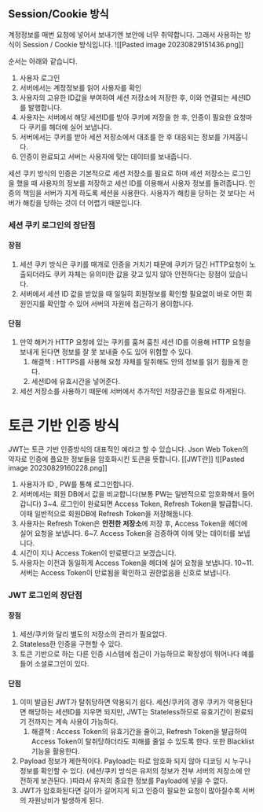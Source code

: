 ## Session/Cookie 방식
계정정보를 매번 요청에 넣어서 보내기엔 보안에 너무 취약합니다. 그래서 사용하는 방식이 Session / Cookie 방식입니다.
![[Pasted image 20230829151436.png]]

순서는 아래와 같습니다.
1. 사용자 로그인
2. 서버에서는 계정정보를 읽어 사용자를 확인 
3. 사용자의 고유한 ID값을 부여하여 세션 저장소에 저장한 후, 이와 연결되는 세션ID를 발행합니다.
4. 사용자는 서버에서 해당 세션ID를 받아 쿠키에 저장을 한 후, 인증이 필요한 요청마다 쿠키를 헤더에 실어 보냅니다.
5. 서버에서는 쿠키를 받아 세션 저장소에서 대조를 한 후 대응되는 정보를 가져옵니다.
6. 인증이 완료되고 서버는 사용자에 맞는 데이터를 보내줍니다.

세션 쿠키 방식의 인증은 기본적으로 세션 저장소를 필요로 하며 세션 저장소는 로그인을 했을 때 사용자의 정보를 저장하고 세션 ID를 이용해서 사용자 정보를 돌려줍니다. 인증의 책임을 서버가 지게 하도록 세션을 사용한다. 사용자가 해킹을 당하는 것 보다는 서버가 해킹을 당하는 것이 더 어렵기 때문입니다.

### 세션 쿠키 로그인의 장단점
#### 장점
1. 세션 쿠키 방식은 쿠키를 매개로 인증을 거치기 때문에 쿠키가 담긴 HTTP요청이 노출되더라도 쿠키 자체는 유의미한 값을 갖고 있지 않아 안전하다는 장점이 있습니다.
2. 서버에서 세션 ID 값을 받았을 때 일일히 회원정보를 확인할 필요없이 바로 어떤 회원인지를 확인할 수 있어 서버의 자원에 접근하기 용이합니다.
#### 단점
1. 만약 해커가 HTTP 요청에 있는 쿠키를 훔쳐 훔친 세션 ID를 이용해 HTTP 요청을 보내게 된다면 정보를 잘 못 보내줄 수도 있어 위험할 수 있다.
	1. 해결책 : HTTPS를 사용해 요청 자체를 탈취해도 안의 정보를 읽기 힘들게 한다.
	2. 세션ID에 유효시간을 넣어준다.
2. 세션 저장소를 사용하기 때문에 서버에서 추가적인 저장공간을 필요로 하게된다.
# 토큰 기반 인증 방식
JWT는 토큰 기반 인증방식의 대표적인 예라고 할 수 있습니다. Json Web Token의 약자로 인증에 플요한 정보들을 암호화시킨 토큰을 뜻합니다. 
[[JWT란]]
![[Pasted image 20230829160228.png]]

1. 사용자가 ID , PW를 통해 로그인합니다.
2. 서버에서는 회원 DB에서 값을 비교합니다(보통 PW는 일반적으로 암호화해서 들어갑니다)
3~4. 로그인이 완료되면 Access Token, Refresh Token을 발급합니다. 이때 일반적으로 회원DB에 Refresh Token을 저장해둡니다.
5. 사용자는 Refresh Token은 **안전한 저장소**에 저장 후, Access Token을 헤더에 실어 요청을 보냅니다.
6~7. Access Token을 검증하여 이에 맞는 데이터를 보냅니다.
8. 시간이 지나 Access Token이 만료됐다고 보겠습니다.
9. 사용자는 이전과 동일하게 Access Token을 헤더에 실어 요청을 보냅니다.
10~11. 서버는 Access Token이 만료됨을 확인하고 권한없음을 신호로 보냅니다.
### JWT 로그인의 장단점
#### 장점
1. 세션/쿠키와 달리 별도의 저장소의 관리가 필요없다.
2. Stateless한 인증을 구현할 수 있다.
3. 토큰 기반으로 하는 다른 인증 시스템에 접근이 가능하므로 확장성이 뛰어나다 예를 들어 소셜로그인이 있다.
#### 단점
1. 이미 발급된 JWT가 탈취당하면 악용되기 쉽다. 세션/쿠키의 경우 쿠키가 악용된다면 해당하는 세션ID를 지우면 되지만, JWT는 Stateless하므로 유효기간이 완료되기 전까지는 계속 사용이 가능하다. 
	1. 해결책 : Access Token의 유효기간을 줄이고, Refresh Token을 발급하여 Access Token이 탈취당하더라도 피해를 줄일 수 있도록 한다. 또한 Blacklist 기능을 활용한다.
2. Payload 정보가 제한적이다. Payload는 따로 암호화 되지 않아 디코딩 시 누구나 정보를 확인할 수 있다. (세션/쿠키 방식은 유저의 정보가 전부 서버의 저장소에 안전하게 보관된다. )따라서 유저의 중요한 정보를 Payload에 넣을 수 없다.
3. JWT가 암호화된다면 길이가 길어지게 되고 인증이 필요한 요청이 많아질수록 서버의 자원낭비가 발생하게 된다.